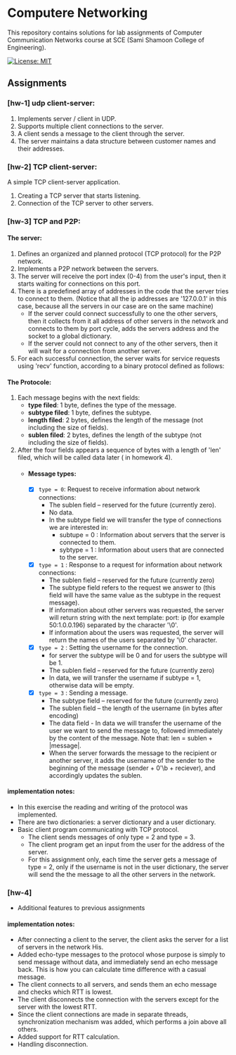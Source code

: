 # Computere Networking

This repository contains solutions for lab assignments of Computer Communication Networks course at SCE (Sami Shamoon College of
Engineering).

[![License: MIT](https://img.shields.io/badge/License-MIT-yellow.svg)](https://opensource.org/licenses/MIT)

## Assignments

### [hw-1] udp client-server:

1. Implements server / client in UDP.
2. Supports multiple client connections to the server.
3. A client sends a message to the client through the server.
4. The server maintains a data structure between customer names and their addresses.

### [hw-2] TCP client-server:

A simple TCP client-server application.

1. Creating a TCP server that starts listening.
2. Connection of the TCP server to other servers.

### [hw-3] TCP and P2P:

#### The server:

1. Defines an organized and planned protocol (TCP protocol) for the P2P network.
2. Implements a P2P network between the servers.
3. The server will receive the port index (0-4) from the user's input, then it starts waiting for connections on this
   port.
4. There is a predefined array of addresses in the code that the server tries to connect to them. (Notice that all the
   ip addresses are '127.0.0.1' in this case, because all the servers in our case are on the same machine)
    - If the server could connect successfully to one the other servers, then it collects from it all address of other
      servers in the network and connects to them by port cycle, adds the servers address and the socket to a global
      dictionary.
    - If the server could not connect to any of the other servers, then it will wait for a connection from another
      server.
5. For each successful connection, the server waits for service requests using 'recv' function, according to a binary
   protocol defined as follows:

#### The Protocole:

1. Each message begins with the next fields:
    - **type filed**: 1 byte, defines the type of the message.
    - **subtype filed**: 1 byte, defines the subtype.
    - **length filed**: 2 bytes, defines the length of the message (not including the size of fields).
    - **sublen filed**: 2 bytes, defines the length of the subtype (not including the size of fields).
2. After the four fields appears a sequence of bytes with a length of 'len' filed, which will be called data later (
   in homework 4).
    - #### Message types:
        - [X] ``` type = 0 ```: Request to receive information about network connections:
            - The sublen field – reserved for the future (currently zero).
            - No data.
            - In the subtype field we will transfer the type of connections we are interested in:
                - subtupe = 0 :  Information about servers that the server is connected to them.
                - sybtype = 1 : Information about users that are connected to the server.
        - [X] ```type = 1``` : Response to a request for information about network connections:
            - The sublen field – reserved for the future (currently zero)
            - The subtype field refers to the request we answer to (this field will have the same value as the
              subtype in
              the request message).
            - If information about other servers was requested, the server will return string with the next
              template: port:
              ip (for example 50:1.0.0.196) separated by the character '\0'.
            - If information about the users was requested, the server will return the names of the users
              separated by '\0'
              character.
        - [X] ```type = 2``` : Setting the username for the connection.
            - for server the subtype will be 0 and for users the subtype will be 1.
            - The sublen field – reserved for the future (currently zero)
            - In data, we will transfer the username if subtype = 1, otherwise data will be empty.
        - [X] ```type = 3``` : Sending a message.
            - The subtype field – reserved for the future (currently zero)
            - The sublen field – the length of the username (in bytes after encoding)
            - The data field - In data we will transfer the username of the user we want to send the message to,
              followed immediately by the content of the message. Note that: len = sublen + |message|.
            - When the server forwards the message to the recipient or another server, it adds the username of the
              sender to the beginning of the message (sender + 0'\b + reciever), and accordingly updates the sublen.

#### implementation notes:
- In this exercise the reading and writing of the protocol was implemented.
- There are two dictionaries: a server dictionary and a user dictionary.
- Basic client program communicating with TCP protocol.
    - The client sends messages of only type = 2 and type = 3.
    - The client program get an input from the user for the address of the server.
    - For this assignment only, each time the server gets a message of type = 2, only if the username is not in the
      user dictionary, the server will send the the message to all the other servers in the network.


### [hw-4]
- Additional features to previous assignments

#### implementation notes:

- After connecting a client to the server, the client asks the server for a list of servers in the network
His.
- Added echo-type messages to the protocol whose purpose is simply to send message without data, and immediately send an echo message back. This is how you can calculate time difference with a casual message.
- The client connects to all servers, and sends them an echo message and checks which RTT is lowest.
- The client disconnects the connection with the servers except for the server with the lowest RTT.
- Since the client connections are made in separate threads, synchronization mechanism was added, which performs a join above all others.
- Added support for RTT calculation.
- Handling disconnection.

